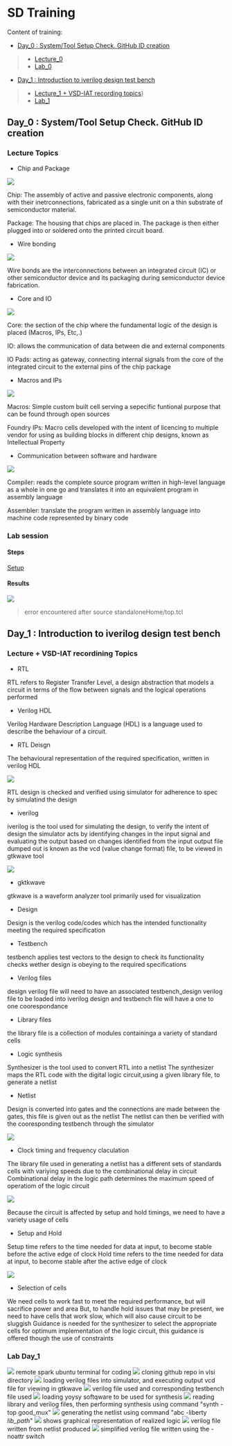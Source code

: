 # SD Training 
Content of training:
- [Day_0 : System/Tool Setup Check. GitHub ID creation](https://github.com/YishenKuma/sd_training/edit/main/readme.md#day_0--systemtool-setup-check-github-id-creation)

> - [Lecture_0](https://github.com/YishenKuma/sd_training/blob/main/readme.md#lecture-topics)
> - [Lab_0](https://github.com/YishenKuma/sd_training/blob/main/readme.md#lab-session)

- [Day_1 : Introduction to iverilog design test bench](https://github.com/YishenKuma/sd_training/blob/main/readme.md#day_1--introduction-to-iverilog-design-test-bench)

> - [Lecture_1 + VSD-IAT recording topics](https://github.com/YishenKuma/sd_training/blob/main/readme.md#lecture--vsd-iat-recordining-topics))
> - [Lab_1](https://github.com/YishenKuma/sd_training/blob/main/readme.md#lab-day_1)

## **Day_0 : System/Tool Setup Check. GitHub ID creation** 
### Lecture Topics
* Chip and Package
<!---
<img src="images/Chip and package.JPG" width="400">
--->
![](https://github.com/YishenKuma/sd_training/blob/main/images/Chip%20and%20package.JPG) 

Chip: The assembly of active and passive electronic components, along with their inetrconnections, fabricated as a single unit on a thin substrate of semiconductor material.

Package: The housing that chips are placed in. The package is then either plugged into or soldered onto the printed circuit board. 

* Wire bonding
<!---
<img src="images/wire_bond.jpg" width="400">
--->
![](https://github.com/YishenKuma/sd_training/blob/main/images/wire_bond.jpg)

Wire bonds are the interconnections between an integrated circuit (IC) or other semiconductor device and its packaging during semiconductor device fabrication.

* Core and IO
<!---
<img src="images/iopads.jpg" width="400">
--->
![](https://github.com/YishenKuma/sd_training/blob/main/images/iopads.jpg)

Core: the section of the chip where the fundamental logic of the design is placed (Macros, IPs, Etc,.)

IO: allows the communication of data between die and external components

IO Pads: acting as gateway, connecting internal signals from the core of the integrated circuit to the external pins of the chip package

* Macros and IPs
<!---
<img src="images/macro IP.jpg" width="400">
--->
![](https://github.com/YishenKuma/sd_training/blob/main/images/macro%20IP.jpg)

Macros: Simple custom built cell serving a sepecific funtional purpose that can be found through open sources

Foundry IPs: Macro cells developed with the intent of licencing to multiple vendor for using as building blocks in different chip designs, known as Intellectual Property 

* Communication between software and hardware
<!---
<img src="images/compilers-assemblers-translators-opener.jpg" width="400">
--->
![](https://github.com/YishenKuma/sd_training/blob/main/images/compilers-assemblers-translators-opener.jpg) 

Compiler: reads the complete source program written in high-level language as a whole in one go and translates it into an equivalent program in assembly language

Assembler: translate the program written in assembly language into machine code represented by binary code

### Lab session

#### Steps

[Setup](https://github.com/YishenKuma/sd_training/blob/main/scripts/github_lab0.txt)

#### Results

<!---
<img src="day0.JPG" width="850">
--->
![](https://github.com/YishenKuma/sd_training/blob/main/day0.JPG) 

> error encountered after source standaloneHome/top.tcl

## **Day_1 : Introduction to iverilog design test bench** 
### Lecture + VSD-IAT recordining Topics 
* RTL

RTL refers to Register Transfer Level, a design abstraction that models a circuit in terms of the flow between signals and the logical operations performed
* Verilog HDL

Verilog Hardware Description Language (HDL) is a language used to describe the behaviour of a circuit.
* RTL Deisgn

The behavioural representation of the required specification, written in verilog HDL

![](https://github.com/YishenKuma/sd_training/blob/main/day_1/lab/11.jpg)

RTL design is checked and verified using simulator for adherence to spec by simulatind the design
* iverilog

iverilog is the tool used for simulating the design, to verify the intent of design
the simulator acts by identifying changes in the input signal and evaluating the output based on changes identified from the input
output file dumped out is known as the vcd (value change format) file, to be viewed in gtkwave tool

![](https://github.com/YishenKuma/sd_training/blob/main/day_1/lab/12.jpg)
* gktkwave

gtkwave is a waveform analyzer tool primarily used for visualization
* Design

Design is the verilog code/codes which has the intended functionality meeting the required specification
* Testbench

testbench applies test vectors to the design to check its functionality
checks wether design is obeying to the required specifications
* Verilog files

design verilog file will need to have an associated testbench_design verilog file to be loaded into iverilog
design and testbench file will have a one to one coorespondance
* Library files

the library file is a collection of modules containinga a variety of standard cells
* Logic synthesis

Synthesizer is the tool used to convert RTL into a netlist
The synthesizer maps the RTL code with the digital logic circuit,using a given library file, to generate a netlist
* Netlist

Design is converted into gates and the connections are made between the gates, this file is given out as the netlist
The netlist can then be verified with the cooresponding testbench through the simulator

![](https://github.com/YishenKuma/sd_training/blob/main/day_1/lab/15.jpg)
* Clock timing and frequency claculation

The library file used in generating a netlist has a different sets of standards cells with variying speeds due to the combinational delay in circuit
Combinational delay in the logic path determines the maximum speed of operatiom of the logic circuit

![](https://github.com/YishenKuma/sd_training/blob/main/day_1/lab/16.jpg)

Because the circuit is affected by setup and hold timings, we need to have a variety usage of cells
* Setup and Hold 

Setup time refers to the time needed for data at input, to become stable before the active edge of clock
Hold time refers to the time needed for data at input, to become stable after the active edge of clock

![](https://github.com/YishenKuma/sd_training/blob/main/day_1/lab/17.jpg)
* Selection of cells

We need cells to work fast to meet the required performance, but will sacrifice power and area
But, to handle hold issues that may be present, we need to have cells that work slow, which will also cause circuit to be sluggish
Guidance is needed for the synthesizer to select the appropriate cells for optimum implementation of the logic circuit, this guidance is offered though the use of constraints 

### Lab Day_1
![](https://github.com/YishenKuma/sd_training/blob/main/day_1/lab/1.jpg)
remote spark ubuntu terminal for coding
![](https://github.com/YishenKuma/sd_training/blob/main/day_1/lab/2.jpg)
cloning github repo in vlsi directory
![](https://github.com/YishenKuma/sd_training/blob/main/day_1/lab/3.jpg)
loading verilog files into simulator, and executing output vcd file for viewing in gtkwave
![](https://github.com/YishenKuma/sd_training/blob/main/day_1/lab/4.jpg)
verilog file used and corresponding testbench file used
![](https://github.com/YishenKuma/sd_training/blob/main/day_1/lab/5.jpg)
loading yoysy softqware to be used for synthesis
![](https://github.com/YishenKuma/sd_training/blob/main/day_1/lab/6.jpg)
reading library and verilog files, then performing synthesis using command "synth -top good_mux"
![](https://github.com/YishenKuma/sd_training/blob/main/day_1/lab/7.jpg)
generating the netlist using command "abc -liberty *lib_path*"
![](https://github.com/YishenKuma/sd_training/blob/main/day_1/lab/8.jpg)
shows graphical representation of realized logic
![](https://github.com/YishenKuma/sd_training/blob/main/day_1/lab/9.jpg)
verilog file written from netlist produced
![](https://github.com/YishenKuma/sd_training/blob/main/day_1/lab/10.jpg)
simplified verilog file written using the -noattr switch 
